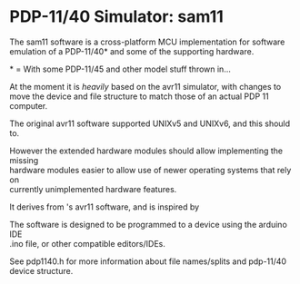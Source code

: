 # PDP-11/40 Simulator: sam11

The sam11 software is a cross-platform MCU implementation for software \
emulation of a PDP-11/40\* and some of the supporting hardware.

\* = With some PDP-11/45 and other model stuff thrown in...

At the moment it is _heavily_ based on the avr11 simulator, with changes to \
move the device and file structure to match those of an actual PDP 11 computer.

The original avr11 software supported UNIXv5 and UNIXv6, and this should to.

However the extended hardware modules should allow implementing the missing \
hardware modules easier to allow use of newer operating systems that rely on \
currently unimplemented hardware features.

It derives from 's avr11 software, and is inspired by

The software is designed to be programmed to a device using the arduino IDE \
.ino file, or other compatible editors/IDEs.

See pdp1140.h for more information about file names/splits and pdp-11/40 \
device structure.
